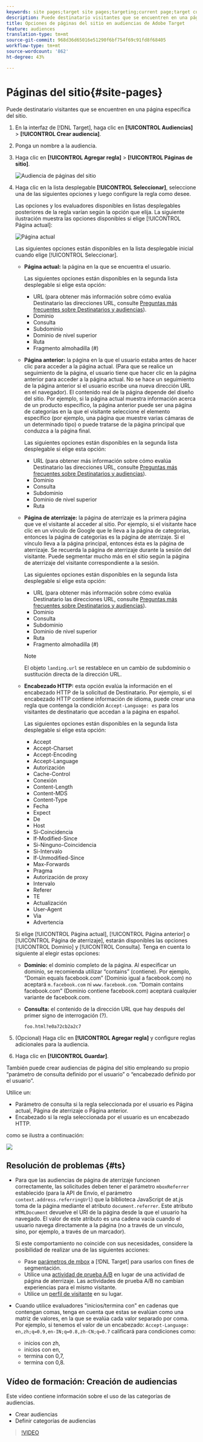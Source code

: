 ```yaml
---
keywords: site pages;target site pages;targeting;current page;target current page;previous page;target previous page;landing page;target landing page;http header
description: Puede destinatario visitantes que se encuentren en una página específica del sitio.
title: Opciones de páginas del sitio en audiencias de Adobe Target
feature: audiences
translation-type: tm+mt
source-git-commit: 968d36d65016e51290f6bf754f69c91fd8f68405
workflow-type: tm+mt
source-wordcount: '862'
ht-degree: 43%

---
```



# Páginas del sitio{#site-pages}

Puede destinatario visitantes que se encuentren en una página específica del sitio.

1. En la interfaz de [!DNL Target], haga clic en **[!UICONTROL Audiencias]** > **[!UICONTROL Crear audiencia]**.
1. Ponga un nombre a la audiencia.
1. Haga clic en **[!UICONTROL Agregar regla]** > **[!UICONTROL Páginas de sitio]**.

   ![Audiencia de páginas del sitio](assets/target_site_pages.png)

1. Haga clic en la lista desplegable **[!UICONTROL Seleccionar]**, seleccione una de las siguientes opciones y luego configure la regla como desee.

   Las opciones y los evaluadores disponibles en listas desplegables posteriores de la regla varían según la opción que elija. La siguiente ilustración muestra las opciones disponibles si elige [!UICONTROL Página actual]:

   ![Página actual](/help/c-target/c-audiences/c-target-rules/assets/current-page.png)

   Las siguientes opciones están disponibles en la lista desplegable inicial cuando elige [!UICONTROL Seleccionar].

   * **Página actual:** la página en la que se encuentra el usuario.

      Las siguientes opciones están disponibles en la segunda lista desplegable si elige esta opción:

      * URL (para obtener más información sobre cómo evalúa Destinatario las direcciones URL, consulte [Preguntas más frecuentes sobre Destinatarios y audiencias](/help/c-target/c-troubleshooting-targets-and-audiences/troubleshooting-targets-and-audiences.md)).
      * Dominio
      * Consulta
      * Subdominio
      * Dominio de nivel superior
      * Ruta
      * Fragmento almohadilla (#)
   * **Página anterior:** la página en la que el usuario estaba antes de hacer clic para acceder a la página actual. (Para que se realice un seguimiento de la página, el usuario tiene que hacer clic en la página anterior para acceder a la página actual. No se hace un seguimiento de la página anterior si el usuario escribe una nueva dirección URL en el navegador). El contenido real de la página depende del diseño del sitio. Por ejemplo, si la página actual muestra información acerca de un producto específico, la página anterior puede ser una página de categorías en la que el visitante seleccione el elemento específico (por ejemplo, una página que muestre varias cámaras de un determinado tipo) o puede tratarse de la página principal que conduzca a la página final.

      Las siguientes opciones están disponibles en la segunda lista desplegable si elige esta opción:

      * URL (para obtener más información sobre cómo evalúa Destinatario las direcciones URL, consulte [Preguntas más frecuentes sobre Destinatarios y audiencias](/help/c-target/c-troubleshooting-targets-and-audiences/troubleshooting-targets-and-audiences.md)).
      * Dominio
      * Consulta
      * Subdominio
      * Dominio de nivel superior
      * Ruta
   * **Página de aterrizaje:** la página de aterrizaje es la primera página que ve el visitante al acceder al sitio. Por ejemplo, si el visitante hace clic en un vínculo de Google que le lleva a la página de categorías, entonces la página de categorías es la página de aterrizaje. Si el vínculo lleva a la página principal, entonces ésta es la página de aterrizaje. Se recuerda la página de aterrizaje durante la sesión del visitante. Puede segmentar mucho más en el sitio según la página de aterrizaje del visitante correspondiente a la sesión.

      Las siguientes opciones están disponibles en la segunda lista desplegable si elige esta opción:

      * URL (para obtener más información sobre cómo evalúa Destinatario las direcciones URL, consulte [Preguntas más frecuentes sobre Destinatarios y audiencias](/help/c-target/c-troubleshooting-targets-and-audiences/troubleshooting-targets-and-audiences.md)).
      * Dominio
      * Consulta
      * Subdominio
      * Dominio de nivel superior
      * Ruta
      * Fragmento almohadilla (#)

      >[!NOTE]
      >
      >El objeto `landing.url` se restablece en un cambio de subdominio o sustitución directa de la dirección URL.

   * **Encabezado HTTP:** esta opción evalúa la información en el encabezado HTTP de la solicitud de Destinatario. Por ejemplo, si el encabezado HTTP contiene información de idioma, puede crear una regla que contenga la condición `Accept-Language: es` para los visitantes de destinatario que accedan a la página en español.

      Las siguientes opciones están disponibles en la segunda lista desplegable si elige esta opción:

      * Accept
      * Accept-Charset
      * Accept-Encoding
      * Accept-Language
      * Autorización
      * Cache-Control
      * Conexión
      * Content-Length
      * Content-MDS
      * Content-Type
      * Fecha
      * Expect
      * De
      * Host
      * Si-Coincidencia
      * If-Modified-Since
      * Si-Ninguno-Coincidencia
      * Si-Intervalo
      * If-Unmodified-Since
      * Max-Forwards
      * Pragma
      * Autorización de proxy
      * Intervalo
      * Referer
      * TE
      * Actualización
      * User-Agent
      * Via
      * Advertencia

   Si elige [!UICONTROL Página actual], [!UICONTROL Página anterior] o [!UICONTROL Página de aterrizaje], estarán disponibles las opciones [!UICONTROL Dominio] y [!UICONTROL Consulta]. Tenga en cuenta lo siguiente al elegir estas opciones:

   * **Dominio:** el dominio completo de la página. Al especificar un dominio, se recomienda utilizar “contains” (contiene). Por ejemplo, “Domain equals facebook.com” (Dominio igual a facebook.com) no aceptará `m.facebook.com` ni `www.facebook.com`. “Domain contains facebook.com” (Dominio contiene facebook.com) aceptará cualquier variante de facebook.com.
   * **Consulta:** el contenido de la dirección URL que hay después del primer signo de interrogación (?).

      `foo.html?e0a72cb2a2c7`





1. (Opcional) Haga clic en **[!UICONTROL Agregar regla]** y configure reglas adicionales para la audiencia.
1. Haga clic en **[!UICONTROL Guardar]**.

También puede crear audiencias de página del sitio empleando su propio “parámetro de consulta definido por el usuario” o “encabezado definido por el usuario”.

Utilice un:

* Parámetro de consulta si la regla seleccionada por el usuario es Página actual, Página de aterrizaje o Página anterior.
* Encabezado si la regla seleccionada por el usuario es un encabezado HTTP.

como se ilustra a continuación:

![](assets/site_pages.png)

## Resolución de problemas {#ts}

* Para que las audiencias de página de aterrizaje funcionen correctamente, las solicitudes deben tener el parámetro `mboxReferrer` establecido (para la API de Envío, el parámetro `context.address.referringUrl`) que la biblioteca JavaScript de at.js toma de la página mediante el atributo `document.referrer`. Este atributo `HTMLDocument` devuelve el URI de la página desde la que el usuario ha navegado. El valor de este atributo es una cadena vacía cuando el usuario navega directamente a la página (no a través de un vínculo, sino, por ejemplo, a través de un marcador).

   Si este comportamiento no coincide con sus necesidades, considere la posibilidad de realizar una de las siguientes acciones:

   * Pase [parámetros de mbox](/help/c-implementing-target/c-implementing-target-for-client-side-web/t-mbox-download/c-understanding-global-mbox/pass-parameters-to-global-mbox.md) a [!DNL Target] para usarlos con fines de segmentación.
   * Utilice una [actividad de prueba A/B](/help/c-activities/t-test-ab/test-ab.md) en lugar de una actividad de página de aterrizaje. Las actividades de prueba A/B no cambian experiencias para el mismo visitante.
   * Utilice un [perfil de visitante](/help/c-target/c-audiences/c-target-rules/visitor-profile.md) en su lugar.

* Cuando utilice evaluadores &quot;inicios/termina con&quot; en cadenas que contengan comas, tenga en cuenta que estas
se evalúan como una matriz de valores, en la que se evalúa cada valor separado por coma. Por ejemplo, si tenemos el valor de un encabezado: `Accept-Language: en,zh;q=0.9,en-IN;q=0.8,zh-CN;q=0.7` calificará para condiciones como:
   * inicios con zh,
   * inicios con en,
   * termina con 0,7,
   * termina con 0,8.

## Vídeo de formación: Creación de audiencias

Este vídeo contiene información sobre el uso de las categorías de audiencias.

* Crear audiencias
* Definir categorías de audiencias

>[!VIDEO](https://video.tv.adobe.com/v/17392)
